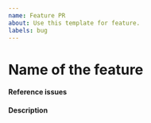 ```yaml
---
name: Feature PR
about: Use this template for feature.
labels: bug
---
```


# Name of the feature

#### Reference issues

#### Description